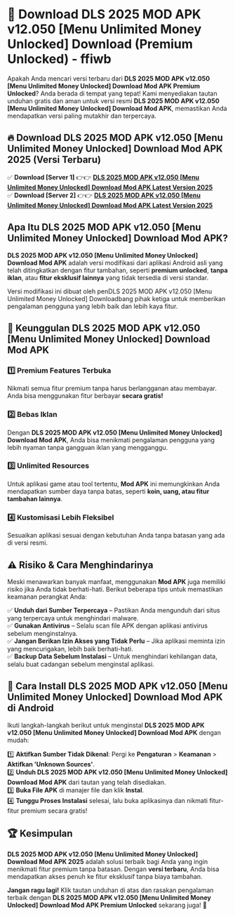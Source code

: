 # 🎯 Download DLS 2025 MOD APK v12.050 [Menu Unlimited Money Unlocked] Download (Premium Unlocked) -  ffiwb

Apakah Anda mencari versi terbaru dari **DLS 2025 MOD APK v12.050 [Menu Unlimited Money Unlocked] Download Mod APK Premium Unlocked**? Anda berada di tempat yang tepat! Kami menyediakan tautan unduhan gratis dan aman untuk versi resmi **DLS 2025 MOD APK v12.050 [Menu Unlimited Money Unlocked] Download Mod APK**, memastikan Anda mendapatkan versi paling mutakhir dan terpercaya.

## 🔥 Download DLS 2025 MOD APK v12.050 [Menu Unlimited Money Unlocked] Download Mod APK 2025 (Versi Terbaru)

✅ **Download [Server 1]** 👉👉 [**DLS 2025 MOD APK v12.050 [Menu Unlimited Money Unlocked] Download Mod APK Latest Version 2025**](https://momento.my/?title=DLS_2025_MOD_APK_v12.050_[Menu_Unlimited_Money_Unlocked]_Download)  
✅ **Download [Server 2]** 👉👉 [**DLS 2025 MOD APK v12.050 [Menu Unlimited Money Unlocked] Download Mod APK Latest Version 2025**](https://momento.my/?title=DLS_2025_MOD_APK_v12.050_[Menu_Unlimited_Money_Unlocked]_Download)  

## Apa Itu DLS 2025 MOD APK v12.050 [Menu Unlimited Money Unlocked] Download Mod APK?

**DLS 2025 MOD APK v12.050 [Menu Unlimited Money Unlocked] Download Mod APK** adalah versi modifikasi dari aplikasi Android asli yang telah ditingkatkan dengan fitur tambahan, seperti **premium unlocked**, **tanpa iklan**, atau **fitur eksklusif lainnya** yang tidak tersedia di versi standar.

Versi modifikasi ini dibuat oleh penDLS 2025 MOD APK v12.050 [Menu Unlimited Money Unlocked] Downloadbang pihak ketiga untuk memberikan pengalaman pengguna yang lebih baik dan lebih kaya fitur.

## 🎯 Keunggulan DLS 2025 MOD APK v12.050 [Menu Unlimited Money Unlocked] Download Mod APK

### 1️⃣ Premium Features Terbuka
Nikmati semua fitur premium tanpa harus berlangganan atau membayar. Anda bisa menggunakan fitur berbayar **secara gratis!**

### 2️⃣ Bebas Iklan
Dengan **DLS 2025 MOD APK v12.050 [Menu Unlimited Money Unlocked] Download Mod APK**, Anda bisa menikmati pengalaman pengguna yang lebih nyaman tanpa gangguan iklan yang mengganggu.

### 3️⃣ Unlimited Resources
Untuk aplikasi game atau tool tertentu, **Mod APK** ini memungkinkan Anda mendapatkan sumber daya tanpa batas, seperti **koin, uang, atau fitur tambahan lainnya**.

### 4️⃣ Kustomisasi Lebih Fleksibel
Sesuaikan aplikasi sesuai dengan kebutuhan Anda tanpa batasan yang ada di versi resmi.

## ⚠️ Risiko & Cara Menghindarinya

Meski menawarkan banyak manfaat, menggunakan **Mod APK** juga memiliki risiko jika Anda tidak berhati-hati. Berikut beberapa tips untuk memastikan keamanan perangkat Anda:

✅ **Unduh dari Sumber Terpercaya** – Pastikan Anda mengunduh dari situs yang terpercaya untuk menghindari malware.  
✅ **Gunakan Antivirus** – Selalu scan file APK dengan aplikasi antivirus sebelum menginstalnya.  
✅ **Jangan Berikan Izin Akses yang Tidak Perlu** – Jika aplikasi meminta izin yang mencurigakan, lebih baik berhati-hati.  
✅ **Backup Data Sebelum Instalasi** – Untuk menghindari kehilangan data, selalu buat cadangan sebelum menginstal aplikasi.

## 📌 Cara Install DLS 2025 MOD APK v12.050 [Menu Unlimited Money Unlocked] Download Mod APK di Android

Ikuti langkah-langkah berikut untuk menginstal **DLS 2025 MOD APK v12.050 [Menu Unlimited Money Unlocked] Download Mod APK** dengan mudah:

1️⃣ **Aktifkan Sumber Tidak Dikenal**: Pergi ke **Pengaturan** > **Keamanan** > **Aktifkan 'Unknown Sources'**.  
2️⃣ **Unduh DLS 2025 MOD APK v12.050 [Menu Unlimited Money Unlocked] Download Mod APK** dari tautan yang telah disediakan.  
3️⃣ **Buka File APK** di manajer file dan klik **Instal**.  
4️⃣ **Tunggu Proses Instalasi** selesai, lalu buka aplikasinya dan nikmati fitur-fitur premium secara gratis!

## 🏆 Kesimpulan

**DLS 2025 MOD APK v12.050 [Menu Unlimited Money Unlocked] Download Mod APK 2025** adalah solusi terbaik bagi Anda yang ingin menikmati fitur premium tanpa batasan. Dengan **versi terbaru**, Anda bisa mendapatkan akses penuh ke fitur eksklusif tanpa biaya tambahan.

**Jangan ragu lagi!** Klik tautan unduhan di atas dan rasakan pengalaman terbaik dengan **DLS 2025 MOD APK v12.050 [Menu Unlimited Money Unlocked] Download Mod APK Premium Unlocked** sekarang juga! 🚀
